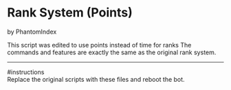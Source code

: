 # Rank System (Points)
by PhantomIndex

This script was edited to use points instead of time for ranks
The commands and features are exactly the same as the original rank system.

--------------
#instructions  
Replace the original scripts with these files and reboot the bot.
